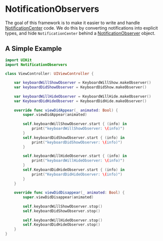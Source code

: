 # NotificationObservers
The goal of this framework is to make it easier to write and handle [NotificationCenter](https://developer.apple.com/documentation/foundation/nsnotificationcenter) code. We do this by converting notifications into explicit types, and hide `NotificationCenter` behind a [NotificationObserver](https://github.com/rtocd/NotificationObservers/blob/master/NotificationObservers/NotificationObserver.swift) object.

## A Simple Example
```swift
import UIKit
import NotificationObservers

class ViewController: UIViewController {
    
    var keyboardWillShowObserver = KeyboardWillShow.makeObserver()
    var keyboardDidShowObserver = KeyboardDidShow.makeObserver()
    
    var keyboardWillHideObserver = KeyboardWillHide.makeObserver()
    var KeyboardDidHideObserver = KeyboardDidHide.makeObserver()
    
    override func viewDidAppear(_ animated: Bool) {
        super.viewDidAppear(animated)
        
        self.keyboardWillShowObserver.start { (info) in
            print("keyboardWillShowObserver: \(info)")
        }
        self.keyboardDidShowObserver.start { (info) in
            print("keyboardDidShowObserver: \(info)")
        }
        
        self.keyboardWillHideObserver.start { (info) in
            print("keyboardWillHideObserver: \(info)")
        }
        self.KeyboardDidHideObserver.start { (info) in
            print("KeyboardDidHideObserver: \(info)")
        }
    }
    
    override func viewDidDisappear(_ animated: Bool) {
        super.viewDidDisappear(animated)
        
        self.keyboardWillShowObserver.stop()
        self.keyboardDidShowObserver.stop()
        
        self.keyboardWillHideObserver.stop()
        self.KeyboardDidHideObserver.stop()
    }
}
```



